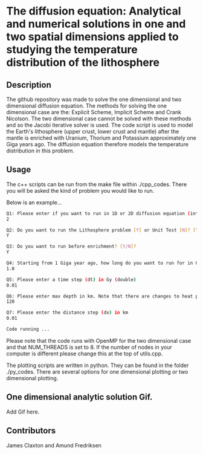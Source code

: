 # The diffusion equation: Analytical and numerical solutions in one and two spatial dimensions applied to studying the temperature distribution of the lithosphere

## Description

The github repository was made to solve the one dimensional and two dimensional diffusion equation. The methods for solving the one dimensional case are the: Explicit Scheme, Implicit Scheme and Crank Nicolson. The two dimensional case cannot be solved with these methods and so the Jacobi iterative solver is used. The code script is used to model the Earth's lithosphere (upper crust, lower crust and mantle) after the mantle is enriched with Uranium, Thorium and Potassium approximately one Giga years ago. The diffusion equation therefore models the temperature distribution in this problem. 

## Usage

The c++ scripts can be run from the make file within ./cpp_codes. There you will be asked the kind of problem you would like to run.


Below is an example...
```bash
Q1: Please enter if you want to run in 1D or 2D diffusion equation (int)
2

Q2: Do you want to run the Lithosphere problem [Y] or Unit Test [N]? [Y/N]
Y

Q3: Do you want to run before enrichment? [Y/N]?
Y

Q4: Starting from 1 Giga year ago, how long do you want to run for in Gy (double)
1.0

Q5: Please enter a time step (dt) in Gy (double)
0.01

Q6: Please enter max depth in km. Note that there are changes to heat production between 0 and 120 km
120

Q7: Please enter the distance step (dx) in km
0.01

Code running ...
```

Please note that the code runs with OpenMP for the two dimensional case and that NUM_THREADS is set to 8. If the number of nodes in your computer is different please change this at the top of utils.cpp. 

The plotting scripts are written in python. They can be found in the folder ./py_codes. There are several options for one dimensional plotting or two dimensional plotting.

## One dimensional analytic solution Gif.

Add Gif here.

## Contributors

James Claxton and Amund Fredriksen
